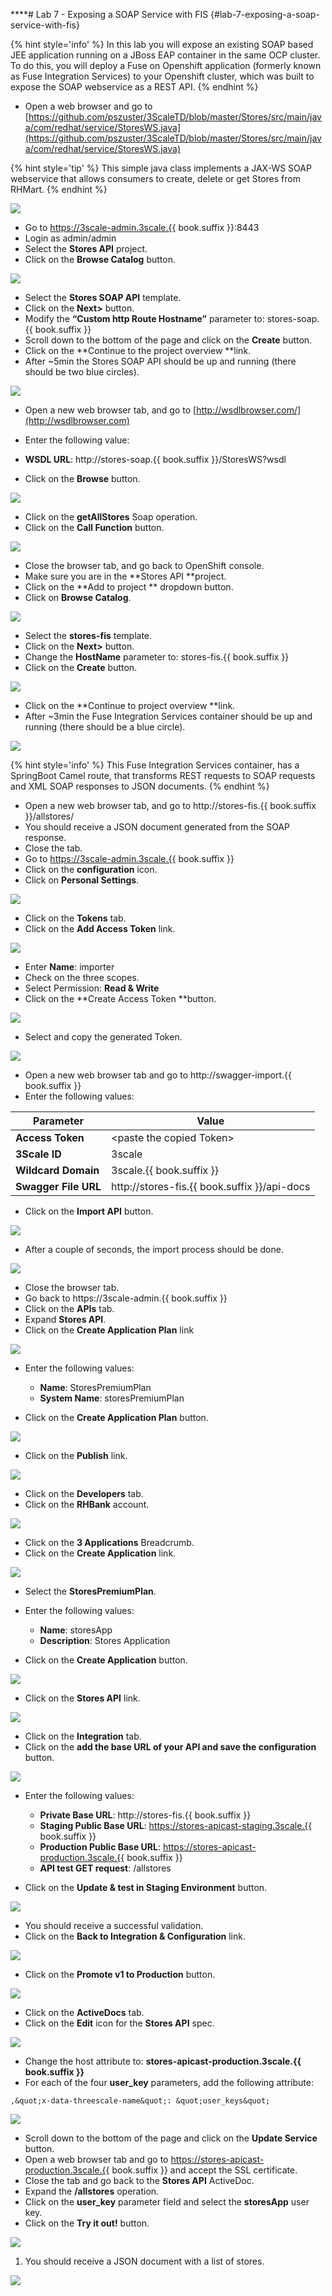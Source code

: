 ****# Lab 7 - Exposing a SOAP Service with FIS {#lab-7-exposing-a-soap-service-with-fis}

{% hint style='info' %}
In this lab you will expose an existing SOAP based JEE application running on a JBoss EAP container in the same OCP cluster. To do this, you will deploy a Fuse on Openshift application (formerly known as Fuse Integration Services) to your Openshift cluster, which was built to expose the SOAP webservice as a REST API. 
{% endhint %}

* Open a web browser and go to [https://github.com/pszuster/3ScaleTD/blob/master/Stores/src/main/java/com/redhat/service/StoresWS.java](https://github.com/pszuster/3ScaleTD/blob/master/Stores/src/main/java/com/redhat/service/StoresWS.java)

{% hint style='tip' %}
This simple java class implements a JAX-WS SOAP webservice that allows consumers to create, delete or get Stores from RHMart. 
{% endhint %}

![](images/image203.png)

* Go to https://3scale-admin.3scale.{{ book.suffix }}:8443
* Login as admin/admin
* Select the **Stores API** project.
* Click on the **Browse Catalog** button.

![](assets/Selection_357.png)

* Select the **Stores SOAP API** template.
* Click on the **Next>** button.
*  Modify the **“Custom http Route Hostname”** parameter to: stores-soap.{{ book.suffix }}
* Scroll down to the bottom of the page and click on the **Create** button.
* Click on the **Continue to the project overview **link.
* After ~5min the Stores SOAP API should be up and running (there should be two blue circles).

![](assets/Selection_358.png)

* Open a new web browser tab, and go to [http://wsdlbrowser.com/](http://wsdlbrowser.com)
* Enter the following value:

* **WSDL URL**:  http://stores-soap.{{ book.suffix }}/StoresWS?wsdl

* Click on the **Browse** button.

![](images/image148.png)

* Click on the **getAllStores** Soap operation.
* Click on the **Call Function** button.

![](images/image97.png)

* Close the browser tab, and go back to OpenShift console.
* Make sure you are in the **Stores API **project.
* Click on the **Add to project ** dropdown button.
* Click on **Browse Catalog**.

![](assets/Selection_359.png)

* Select the **stores-fis** template.
* Click on the **Next>** button.
* Change the **HostName** parameter to: stores-fis.{{ book.suffix }}
* Click on the **Create** button.

![](assets/Selection_360.png)

* Click on the **Continue to project overview **link.
* After ~3min the Fuse Integration Services container should be up and running (there should be a blue circle).

![](assets/Selection_361.png)

{% hint style='info' %}
This Fuse Integration Services container, has a SpringBoot Camel route, that transforms REST requests to SOAP requests and XML SOAP responses to JSON documents.
{% endhint %}

* Open a new web browser tab, and go to http://stores-fis.{{ book.suffix }}/allstores/
* You should receive a JSON document generated from the SOAP response.
* Close the tab.
* Go to https://3scale-admin.3scale.{{ book.suffix }}
* Click on the **configuration** icon.
* Click on **Personal Settings**.

![](images/image50.png)

* Click on the **Tokens** tab.
* Click on the **Add Access Token** link.

![](images/image62.png)

* Enter **Name**: importer
* Check on the three scopes.
* Select Permission: **Read &amp; Write**
* Click on the **Create Access Token **button.

![](assets/Selection_362.png)

* Select and copy the generated Token.

![](assets/Selection_363.png)

* Open a new web browser tab and go to http://swagger-import.{{ book.suffix }}
* Enter the following values:

| Parameter | Value |
| --- | --- |
| **Access Token** | &lt;paste the copied Token&gt; |
| **3Scale ID** | 3scale |
| **Wildcard Domain** | 3scale.{{ book.suffix }} |
| **Swagger File URL** | http://stores-fis.{{ book.suffix }}/api-docs|

* Click on the **Import API** button.

![](assets/Selection_364.png)

* After a couple of seconds, the import process should be done.

![](images/image86.png)

* Close the browser tab.
* Go back to  https://3scale-admin.{{ book.suffix }}
* Click on the **APIs** tab.
* Expand **Stores API**.
* Click on the **Create Application Plan** link

![](images/image179.png)

* Enter the following values:
    * **Name**: StoresPremiumPlan
    * **System Name**: storesPremiumPlan

* Click on the **Create Application Plan** button.

![](images/image176.png)

* Click on the **Publish** link.

![](images/image59.png)

* Click on the **Developers** tab.
* Click on the **RHBank** account.

![](images/image80.png)

* Click on the **3 Applications** Breadcrumb.
* Click on the **Create Application** link.

![](images/image144.png)

* Select the **StoresPremiumPlan**.
* Enter the following values:
    * **Name**: storesApp
    * **Description**: Stores Application

* Click on the **Create Application** button.

![](images/image169.png)

* Click on the **Stores API** link.

![](images/image35.png)

* Click on the **Integration** tab.
* Click on the **add the base URL of your API and save the configuration** button.

![](images/image182.png)

* Enter the following values:

    * **Private Base URL**: http://stores-fis.{{ book.suffix }}
    * **Staging Public Base URL**: https://stores-apicast-staging.3scale.{{ book.suffix }}
    * **Production Public Base URL**: https://stores-apicast-production.3scale.{{ book.suffix }}
    * **API test GET request**: /allstores

* Click on the **Update &amp; test in Staging Environment** button.

![](assets/Selection_365.png)

* You should receive a successful validation.
* Click on the **Back to Integration &amp; Configuration** link.

![](images/image200.png)

* Click on the **Promote v1 to Production** button.

![](images/image46.png)

* Click on the **ActiveDocs** tab.
* Click on the **Edit** icon for the **Stores API** spec.

![](assets/Selection_366.png)

* Change the host attribute to: **stores-apicast-production.3scale.{{ book.suffix }}**
* For each of the four **user_key** parameters, add the following attribute: 

```
,&quot;x-data-threescale-name&quot;: &quot;user_keys&quot;

```

![](assets/Selection_367.png)

* Scroll down to the bottom of the page and click on the **Update Service** button.
* Open a web browser tab and go to https://stores-apicast-production.3scale.{{ book.suffix }} and accept the SSL certificate.
* Close the tab and go back to the **Stores API** ActiveDoc.
* Expand the **/allstores** operation.
* Click on the **user_key** parameter field and select the **storesApp** user key.
* Click on the **Try it out!** button.

![](images/image161.png)

1.  You should receive a JSON document with a list of stores.

![](images/image47.png)